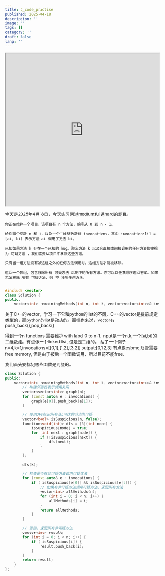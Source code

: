 ```yaml
---
title: C_code_practise
published: 2025-04-18
description: ''
image: ''
tags: []
category: ''
draft: false 
lang: ''
---
```




<iframe width="100%" height="500px" src="https://godbolt.org/e#g:!((g:!((g:!((h:codeEditor,i:(filename:'1',fontScale:14,fontUsePx:'0',j:1,lang:c,selection:(endColumn:1,endLineNumber:1,positionColumn:1,positionLineNumber:1,selectionStartColumn:1,selectionStartLineNumber:1,startColumn:1,startLineNumber:1),source:''),l:'5',n:'0',o:'C+source+%231',t:'0')),k:50,l:'4',n:'0',o:'',s:0,t:'0'),(g:!((h:executor,i:(argsPanelShown:'1',compilationPanelShown:'0',compiler:cg132,compilerName:'',compilerOutShown:'0',execArgs:'',execStdin:'',fontScale:14,fontUsePx:'0',j:1,lang:c,libs:!(),options:'',source:1,stdinPanelShown:'1',tree:'1',wrap:'1'),l:'5',n:'0',o:'Executor+x86-64+gcc+13.2+(C,+Editor+%231)',t:'0')),k:50,l:'4',n:'0',o:'',s:0,t:'0')),l:'2',n:'0',o:'',t:'0')),version:4"></iframe>

今天是2025年4月18日，今天练习两道medium和1道hard的题目。
```
你正在维护一个项目，该项目有 n 个方法，编号从 0 到 n - 1。

给你两个整数 n 和 k，以及一个二维整数数组 invocations，其中 invocations[i] = [ai, bi] 表示方法 ai 调用了方法 bi。

已知如果方法 k 存在一个已知的 bug。那么方法 k 以及它直接或间接调用的任何方法都被视为 可疑方法 ，我们需要从项目中移除这些方法。

只有当一组方法没有被这组之外的任何方法调用时，这组方法才能被移除。

返回一个数组，包含移除所有 可疑方法 后剩下的所有方法。你可以以任意顺序返回答案。如果无法移除 所有 可疑方法，则 不 移除任何方法。
```

```c++

#include <vector>
class Solution {
public:
    vector<int> remainingMethods(int n, int k, vector<vector<int>>& invocations) {

```
关于C++的vector，学习一下它和python的list的不同，C++的vector是提前规定类型的，而python的list是动态的。而操作来说，vector有push_back(),pop_back()


得到一个n functions 需要维护 with label 0 to n-1.
input是一个n,k,一个[ai,bi]的二维数组。有点像一个linked list, 但是是二维的。
给了一个例子n=4,k=1,invocations=[[0,1],[1,2],[3,2]]
output:[0,1,2,3]
有点像esbmc,尽管需要free memory, 但是由于被后一个函数调用，所以目前不能free.

我们首先要标记哪些函数是可疑的。
```c++
class Solution {
public:
    vector<int> remainingMethods(int n, int k, vector<vector<int>>& invocations) {
        // 构建邻接表表示调用关系
        vector<vector<int>> graph(n);
        for (const auto& e : invocations) {
            graph[e[0]].push_back(e[1]);
        }
        
        // 使用DFS标记所有从k可达的节点为可疑
        vector<bool> isSuspicious(n, false);
        function<void(int)> dfs = [&](int node) {
            isSuspicious[node] = true;
            for (int next : graph[node]) {
                if (!isSuspicious[next]) {
                    dfs(next);
                }
            }
        };
        
        dfs(k);
        
        // 检查是否有非可疑方法调用可疑方法
        for (const auto& e : invocations) {
            if (!isSuspicious[e[0]] && isSuspicious[e[1]]) {
                // 如果有非可疑方法调用可疑方法，返回所有方法
                vector<int> allMethods(n);
                for (int i = 0; i < n; i++) {
                    allMethods[i] = i;
                }
                return allMethods;
            }
        }
        
        // 否则，返回所有非可疑方法
        vector<int> result;
        for (int i = 0; i < n; i++) {
            if (!isSuspicious[i]) {
                result.push_back(i);
            }
        }
        return result;
    }
};

```